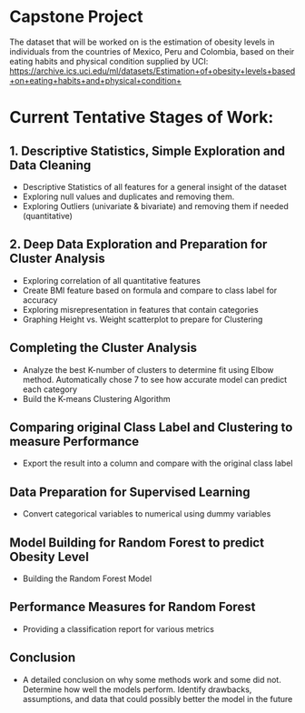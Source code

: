 # Capstone Project

The dataset that will be worked on is the estimation of obesity levels in individuals from the countries of Mexico, Peru and Colombia, based on their eating habits and physical condition supplied by UCI: https://archive.ics.uci.edu/ml/datasets/Estimation+of+obesity+levels+based+on+eating+habits+and+physical+condition+

# Current Tentative Stages of Work:

## 1. Descriptive Statistics, Simple Exploration and Data Cleaning
 - Descriptive Statistics of all features for a general insight of the dataset
 - Exploring null values and duplicates and removing them.
 - Exploring Outliers (univariate & bivariate) and removing them if needed (quantitative)
## 2. Deep Data Exploration and Preparation for Cluster Analysis
 - Exploring correlation of all quantitative features
 - Create BMI feature based on formula and compare to class label for accuracy
 - Exploring misrepresentation in features that contain categories
 - Graphing Height vs. Weight scatterplot to prepare for Clustering  
## Completing the Cluster Analysis
- Analyze the best K-number of clusters to determine fit using Elbow method. Automatically chose 7 to see how accurate model can predict each category
- Build the K-means Clustering Algorithm
## Comparing original Class Label and Clustering to measure Performance
- Export the result into a column and compare with the original class label
## Data Preparation for Supervised Learning
 - Convert categorical variables to numerical using dummy variables
## Model Building for Random Forest to predict Obesity Level
- Building the Random Forest Model
## Performance Measures for Random Forest
- Providing a classification report for various metrics
## Conclusion
- A detailed conclusion on why some methods work and some did not. Determine how well the models perform. Identify drawbacks, assumptions, and data that could possibly better the model in the future
